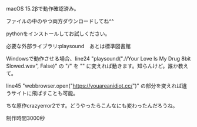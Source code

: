 macOS 15.2βで動作確認済み。

ファイルの中のやつ両方ダウンロードしてね^^

pythonをインストールしてお試しください。

必要な外部ライブラリ:playsound　あとは標準図書館

Windowsで動作させる場合、line24 "playsound(".//Your Love Is My Drug 8bit Slowed.wav", False)" の "/" を "\" に変えれば動きます。知らんけど。誰か教えて。

line45 "webbrowser.open("https://youareanidiot.cc/")" の部分を変えれば違うサイトに飛ばすことも可能。

ちな原作crazyerror2です。どうやったらこんなにも変わったんだろうね。

制作時間3000秒
